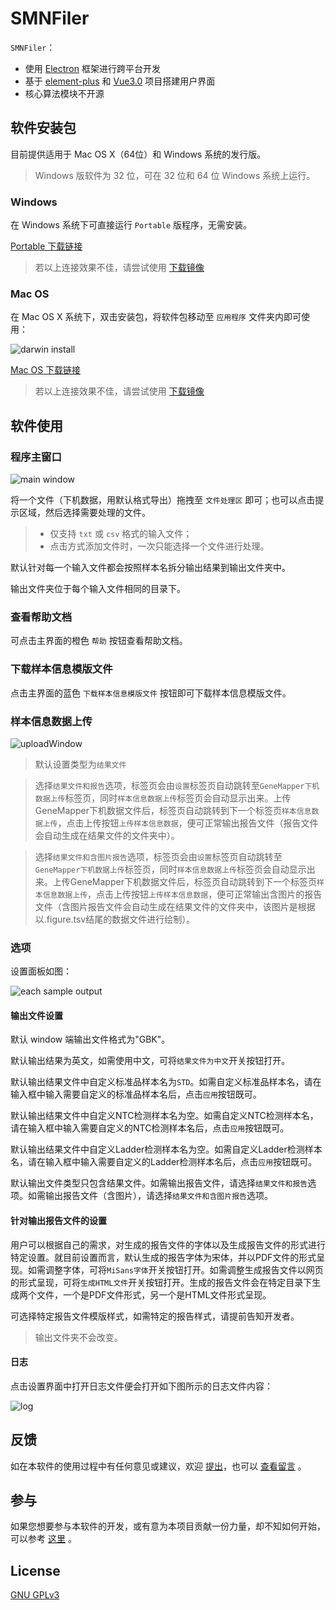 # SMNFiler

`SMNFiler`：

- 使用 [Electron](https://electronjs.org) 框架进行跨平台开发
- 基于 [element-plus](https://github.com/element-plus/element-plus) 和 [Vue3.0](https://github.com/vuejs/core) 项目搭建用户界面
- 核心算法模块不开源

## 软件安装包

目前提供适用于 Mac OS X（64位）和 Windows 系统的发行版。

> Windows 版软件为 32 位，可在 32 位和 64 位 Windows 系统上运行。

### Windows

在 Windows 系统下可直接运行 `Portable` 版程序，无需安装。

[Portable 下载链接](https://github.com/NTLx/SMNFiler/releases/download/v0.6.0/SMNFiler.v0.6.0.Win_Portable.exe)

> 若以上连接效果不佳，请尝试使用 [下载镜像](http://cloud.cubicise.com:10081/s/8GRKCowfwqoLji8)

### Mac OS

在 Mac OS X 系统下，双击安装包，将软件包移动至 `应用程序` 文件夹内即可使用：

![darwin install](https://cdn.jsdelivr.net/gh/Letmeouted/PicGO/Pic/picture.png)

[Mac OS 下载链接](https://github.com/NTLx/SMNFiler/releases/download/v0.2.1/SMNFiler.v0.2.1.MacOS.dmg)

> 若以上连接效果不佳，请尝试使用 [下载镜像](http://cloud.cubicise.com:10081/s/bxbwwpG6NwkaN76)

## 软件使用

### 程序主窗口

![main window](https://cdn.jsdelivr.net/gh/Letmeouted/PCPicture/Snipaste_2023-08-15_08-37-34.png)

将一个文件（下机数据，用默认格式导出）拖拽至 `文件处理区` 即可；也可以点击提示区域，然后选择需要处理的文件。

> - 仅支持 `txt` 或 `csv` 格式的输入文件；
> - 点击方式添加文件时，一次只能选择一个文件进行处理。

默认针对每一个输入文件都会按照样本名拆分输出结果到输出文件夹中。

输出文件夹位于每个输入文件相同的目录下。

### 查看帮助文档

可点击主界面的橙色 `帮助` 按钮查看帮助文档。

### 下载样本信息模版文件

点击主界面的蓝色 `下载样本信息模版文件` 按钮即可下载样本信息模版文件。

### 样本信息数据上传

![uploadWindow](https://cdn.jsdelivr.net/gh/Letmeouted/PCPicture/Snipaste_2023-08-15_10-18-32.png)

> 默认设置类型为`结果文件`

> 选择`结果文件和报告`选项，标签页会由`设置`标签页自动跳转至`GeneMapper下机数据上传`标签页，同时`样本信息数据上传`标签页会自动显示出来。上传GeneMapper下机数据文件后，标签页自动跳转到下一个标签页`样本信息数据上传`，点击上传按钮`上传样本信息数据`，便可正常输出报告文件（报告文件会自动生成在结果文件的文件夹中）。

> 选择`结果文件和含图片报告`选项，标签页会由`设置`标签页自动跳转至`GeneMapper下机数据上传`标签页，同时`样本信息数据上传`标签页会自动显示出来。上传GeneMapper下机数据文件后，标签页自动跳转到下一个标签页`样本信息数据上传`，点击上传按钮`上传样本信息数据`，便可正常输出含图片的报告文件（含图片报告文件会自动生成在结果文件的文件夹中，该图片是根据以.figure.tsv结尾的数据文件进行绘制）。

### 选项

设置面板如图：

![each sample output](https://cdn.jsdelivr.net/gh/Letmeouted/PCPicture/Snipaste_2023-09-08_09-59-40.png)

#### 输出文件设置

默认 window 端输出文件格式为"GBK"。

默认输出结果为英文，如需使用中文，可将`结果文件为中文`开关按钮打开。

默认输出结果文件中自定义标准品样本名为`STD`。如需自定义标准品样本名，请在输入框中输入需要自定义的标准品样本名后，点击`应用`按钮既可。

默认输出结果文件中自定义NTC检测样本名为空。如需自定义NTC检测样本名，请在输入框中输入需要自定义的NTC检测样本名后，点击`应用`按钮既可。

默认输出结果文件中自定义Ladder检测样本名为空。如需自定义Ladder检测样本名，请在输入框中输入需要自定义的Ladder检测样本名后，点击`应用`按钮既可。

默认输出文件类型只包含结果文件。如需输出报告文件，请选择`结果文件和报告`选项。如需输出报告文件（含图片），请选择`结果文件和含图片报告`选项。

#### 针对输出报告文件的设置

用户可以根据自己的需求，对生成的报告文件的字体以及生成报告文件的形式进行特定设置。就目前设置而言，默认生成的报告字体为宋体，并以PDF文件的形式呈现。如需调整字体，可将`MiSans字体`开关按钮打开。如需调整生成报告文件以网页的形式呈现，可将`生成HTML文件`开关按钮打开。生成的报告文件会在特定目录下生成两个文件，一个是PDF文件形式，另一个是HTML文件形式呈现。

可选择特定报告文件模版样式，如需特定的报告样式，请提前告知开发者。

> 输出文件夹不会改变。

#### 日志

点击设置界面中打开日志文件便会打开如下图所示的日志文件内容：

![log](https://cdn.jsdelivr.net/gh/Letmeouted/PCPicture/Snipaste_2023-08-15_10-23-20.png)

## 反馈

如在本软件的使用过程中有任何意见或建议，欢迎 [提出](https://github.com/NTLx/SMNFiler/issues/new/choose)，也可以 [查看留言](https://github.com/NTLx/SMNFiler/issues) 。

## 参与

如果您想要参与本软件的开发，或有意为本项目贡献一份力量，却不知如何开始，可以参考 [这里](https://opensource.guide/zh-cn/) 。

## License

[GNU GPLv3](LICENSE)

